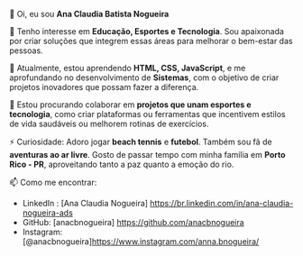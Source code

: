 👋 Oi, eu sou **Ana Claudia Batista Nogueira**

👀 Tenho interesse em **Educação, Esportes e Tecnologia**. Sou apaixonada por criar soluções que integrem essas áreas para melhorar o bem-estar das pessoas.

🌱 Atualmente, estou aprendendo **HTML, CSS, JavaScript**, e me aprofundando no desenvolvimento de **Sistemas**, com o objetivo de criar projetos inovadores que possam fazer a diferença.

💞️ Estou procurando colaborar em **projetos que unam esportes e tecnologia**, como criar plataformas ou ferramentas que incentivem estilos de vida saudáveis ou melhorem rotinas de exercícios.


⚡ Curiosidade: Adoro jogar **beach tennis** e **futebol**. Também sou fã de **aventuras ao ar livre**.
Gosto de passar tempo com minha família em **Porto Rico - PR**, aproveitando tanto a paz quanto a emoção do rio.


📫 Como me encontrar:
- LinkedIn : [Ana Claudia Nogueira]  https://br.linkedin.com/in/ana-claudia-nogueira-ads
- GitHub: [anacbnogueira] https://github.com/anacbnogueira
- Instagram: [@anacbnogueira]https://www.instagram.com/anna.bnogueira/


